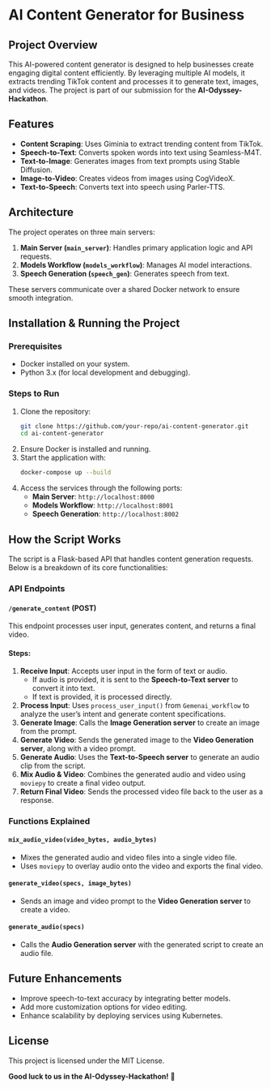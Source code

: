 # AI Content Generator for Business

## Project Overview
This AI-powered content generator is designed to help businesses create engaging digital content efficiently. By leveraging multiple AI models, it extracts trending TikTok content and processes it to generate text, images, and videos. The project is part of our submission for the **AI-Odyssey-Hackathon**.

## Features
- **Content Scraping**: Uses Giminia to extract trending content from TikTok.
- **Speech-to-Text**: Converts spoken words into text using Seamless-M4T.
- **Text-to-Image**: Generates images from text prompts using Stable Diffusion.
- **Image-to-Video**: Creates videos from images using CogVideoX.
- **Text-to-Speech**: Converts text into speech using Parler-TTS.

## Architecture
The project operates on three main servers:
1. **Main Server (`main_server`)**: Handles primary application logic and API requests.
2. **Models Workflow (`models_workflow`)**: Manages AI model interactions.
3. **Speech Generation (`speech_gen`)**: Generates speech from text.

These servers communicate over a shared Docker network to ensure smooth integration.

## Installation & Running the Project
### Prerequisites
- Docker installed on your system.
- Python 3.x (for local development and debugging).

### Steps to Run
1. Clone the repository:
   ```bash
   git clone https://github.com/your-repo/ai-content-generator.git
   cd ai-content-generator
   ```
2. Ensure Docker is installed and running.
3. Start the application with:
   ```bash
   docker-compose up --build
   ```
4. Access the services through the following ports:
   - **Main Server**: `http://localhost:8000`
   - **Models Workflow**: `http://localhost:8001`
   - **Speech Generation**: `http://localhost:8002`

## How the Script Works
The script is a Flask-based API that handles content generation requests. Below is a breakdown of its core functionalities:

### API Endpoints
#### `/generate_content` (POST)
This endpoint processes user input, generates content, and returns a final video.

#### Steps:
1. **Receive Input**: Accepts user input in the form of text or audio.
   - If audio is provided, it is sent to the **Speech-to-Text server** to convert it into text.
   - If text is provided, it is processed directly.
2. **Process Input**: Uses `process_user_input()` from `Gemenai_workflow` to analyze the user’s intent and generate content specifications.
3. **Generate Image**: Calls the **Image Generation server** to create an image from the prompt.
4. **Generate Video**: Sends the generated image to the **Video Generation server**, along with a video prompt.
5. **Generate Audio**: Uses the **Text-to-Speech server** to generate an audio clip from the script.
6. **Mix Audio & Video**: Combines the generated audio and video using `moviepy` to create a final video output.
7. **Return Final Video**: Sends the processed video file back to the user as a response.

### Functions Explained
#### `mix_audio_video(video_bytes, audio_bytes)`
- Mixes the generated audio and video files into a single video file.
- Uses `moviepy` to overlay audio onto the video and exports the final video.

#### `generate_video(specs, image_bytes)`
- Sends an image and video prompt to the **Video Generation server** to create a video.

#### `generate_audio(specs)`
- Calls the **Audio Generation server** with the generated script to create an audio file.

## Future Enhancements
- Improve speech-to-text accuracy by integrating better models.
- Add more customization options for video editing.
- Enhance scalability by deploying services using Kubernetes.

## License
This project is licensed under the MIT License.

**Good luck to us in the AI-Odyssey-Hackathon!** 🚀

